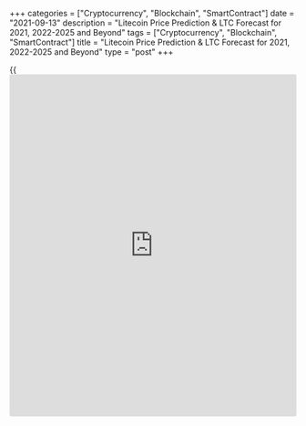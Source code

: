 +++
categories = ["Cryptocurrency", "Blockchain", "SmartContract"]
date = "2021-09-13"
description = "Litecoin Price Prediction & LTC Forecast for 2021, 2022-2025 and Beyond"
tags = ["Cryptocurrency", "Blockchain", "SmartContract"]
title = "Litecoin Price Prediction & LTC Forecast for 2021, 2022-2025 and Beyond"
type = "post"
+++

{{<iframe id="large-banner" src="https://www.bounty.group/#slide=15.0" width="100%" height="600" scrolling="no" style="border: 0px solid rgb(216, 221, 230); border-radius: 3px;">}}

2021-09-13

2021-09-13

Litecoin Price Predictions: How It could go in 2021 and BeyondJana Kane

Litecoin cryptocurrency was up by more than 140% in 2020. In 2021, LTC
showed very fast growth till May; however, due to some external factors,
the situation significantly changed. The Litecoin price has been through
a lot from its launch – going up and down. Its price started at about $3
per LTC and has gone through a number of bubble cycles or "alt seasons."

Eventually, Litecoin closed 2020 at $124.69 (on CoinMarketCap). From
December 31st, 2020, to May 9th of this year, the price rose by 211%.
After it hit the $400 level, the coin started dropping. From the period
between May 10th and 23rd, it declined by 63.26%. Similar to other
cryptocurrencies, one of the big reasons for such a fall is the overall
weakness of Bitcoin. In general, similar and close currencies have tight
correlations. It could have been seen that due to the fast growth of the
LTC, the coin would have declines. Lastly, the concerns in the United
States for higher capital gains taxes played a role in the financial
industry.

As for the long-term Litecoin prediction, the outlook suggests that
Litecoin has potential. Will the price of Litecoin go up this year and
in the years to come? Let's find out!

The article covers the following subjects:

## A Bit of Litecoin History

Litecoin ([LTC][1]) is a so-called digital peer-to-peer currency
integrated into open-source software. Technically, the Litecoin project
is very similar to the Bitcoin system. Litecoin production and
transmission are based on an open-source encryption protocol. There is
no central control. With this in mind, all transactions, balances, and
expenses are managed by a peer-to-peer network. Litecoin is created on
the basis of a cryptological hash function, which in turn generates
blocks. Litecoin can be exchanged for Bitcoin and fiat money. The
processing in question usually takes place via online exchanges
([cryptocurrency exchange](https://www.playgroundfx.com/blog/best-cryptocurrency-exchange/)s).

Litecoin was created by a former Google employee, Charlie Lee, in 2011.
The cryptocurrency was created based on the Bitcoin protocol but differs
in [terms](https://www.fintechee.com/terms/) of the hash algorithm used. Furthermore, it also differs in
hard caps, block transaction times, and some other factors. Litecoin was
released via an open-source client on GitHub on October 7, 2011. On
October 13, 2011, 5 days later, the Litecoin network went live.

Lee's goal was to create a light version of Bitcoin with Litecoin.
Developers have always stated that you can consider Litecoin to be the
silver version of Bitcoin. Litecoin differs from Bitcoin in the
prioritization of the transaction confirmation rate, which is
approximately 2.5 minutes per block. However, the reality is that
Litecoin users will have to wait up to about 30 minutes for their
transaction to be processed due to network congestion.

## Why Is Litecoin an Attractive Investment Asset?

Litecoin is especially faster at handling payments than Bitcoin and is
an excellent, proven complementary alternative. It's a very cheap,
super-safe highway for making payments - especially when it comes to
micro-transactions, like, for example, when paying for a cup of coffee.
In addition, the Litecoin community is working on the implementation of
all kinds of new fintech gadgets that are actually intended for Bitcoin.
Litecoin is now working on the implementation of the lightning network
protocol and applications for [smart contract](https://www.letsplayfx.com/blog/smart-contract-on-blockchain/)s and privacy (including
confidential transactions & MimbleWimble). Litecoin is certainly light
and cheap, but above all in good hands with fantastic ambitions.
Litecoin has a bright future as a classic and reliable altcoin.

Most [investor](https://www.fintechee.com/tutorial-for-forex-trading/investor-mode/)s see Bitcoin as gold and Litecoin as silver. Litecoin was
developed as an alternative to Bitcoin and developed as a lightweight
that solved some shortcomings of Bitcoin. It is a classic altcoin with
more than 6 years of experience and development behind it. Software
updates and new tech can be easily added to Litecoin.

As with Bitcoin, there is also a built-in scarcity. In total, only 84
million Litecoin can be mined. Litecoin can be considered a much cheaper
and faster alternative. In fact, Litecoin is underestimated relative to
other cryptocurrencies. Bitcoin is slower and more expensive to use
compared to Litecoin.

The fact that Litecoin is fast and cheap has advantages, especially
since people in third world countries without bank accounts can still
get Litecoin cheaply and quickly.

### Why is Litecoin going up?

Litecoin is a superior alternative to fiat money when compared to
Ethereum. Ethereum was not developed as money, but it can certainly be
used as such. You could rather consider Ethereum to be crypto gas.

In addition, Ethereum is a much more difficult concept to grasp than
Litecoin. Litecoin is just digital p2p money with a built-in scarcity
that actually works faster as a transaction medium. This makes adoption
much easier and does not require much knowledge. Simply install the
wallet app on your smartphone, and you will have your own Swiss Litecoin
bank account with which you can actually conduct transactions almost
immediately. As the popularity and price of Bitcoin increase and,
therefore, the transaction costs rise, cheaper and faster alternatives
will be sought. This is Litecoin, baby.

## Other Interesting Facts

Litecoin has made a lot of progress and has even been included as a
means of payment in Venezuela's mainstream international payments
system. Via the Remesas remittance platform, foreigners can send
Litecoin to family members and friends in Venezuela who receive Bolivars
in their local bank account through Remesas. A commission of 15% is
charged, which means that the government in Venezuela secretly collects
Litecoin.

Another interesting fact is that the Litecoin Foundation has a 9.9%
share in the German WEG bank. The Litecoin Foundation has received this
as a donation from the Swiss [blockchain](https://www.letsplayfx.com/blog/trade-forex-with-bitcoin/) company TokenPay. Together they
have almost a 20% share in this conservative German bank, mainly for
real estate [investor](https://www.fintechee.com/tutorial-for-forex-trading/investor-mode/)s. Litecoin can thus be recognized in the long-term
as a possible cryptocurrency for buying real estate in Germany? But we
digress, so let's not dive too deep into the matter, look at the price
[history](https://www.fixpro.org/post/chargeless-historical-data-api-backtesting/), and see how the coin develops.

## Litecoin Price Analysis

Despite it not being a bullish period for cryptocurrencies until around
October 2020, Litecoin has performed reasonably well compared to its
competitors. Charlie Lee is clearly doing really well; he finally
introduced confidential transactions (CT). Like the privacy coins ZCash
and Monero, LTC’s confidential transactions will prevent replaceability,
scalability, and privacy issues.

The acceptance rate is also quite high. Very recently, the Litecoin logo
was even advertised on the UFC mat during a famous fight. It was a real
eye-catcher. Furthermore, a new shopping center in Singapore with an ATM
that accepts both Bitcoin and Litecoin has been installed. LTC price
prediction is very optimistic in the opinion of experts.

Experts expect the Litecoin future to be bright in 2021 due to all
integrations and partnerships. In addition, the Litecoin community is
very active, with all the upcoming developments. They will, of course,
keep the enthusiasts informed. There is a clear potential that Litecoin
will rise further and is certainly a tough competitor for the other
cryptos.

However, LTC’s price will most probably stay below $300 and is less
likely to hit its all-time high, $412.96, which was set on May 10, 2021.
What will Litecoin do in the next 5 years?



## Litecoin Price Predictions for 2021 by Crypto Experts

The cryptocurrency market is very volatile, which means that predicting
reliable prices of cryptocurrencies is indeed one of the most difficult
things to do. George Tung, one of the most respected cryptocurrency
analysts, bet on LTC for almost 3 years already. Although his forecast
for 2021 was far too overestimated ($1,500 by the end of 2021), Tung
still sees potential for Litecoin to grow. Another famous expert, Dan
Gambardello, predicted a meteoric rise of LTC in 2017 and now forecasts
future growth of LTC in 2021 up to $1,000. Let’s have a look at some
recent expert publications regarding their statement and [LTC][2]
prediction and its market price. They may give us food for thought about
Litecoin coin review:

TradingBeats estimates some small declines in July, where the maximum
value can reach up to $151.73 with a minimum of $103.17. However,
according to its analysis, from July, the LTC will show some small but
positive rises each month. By December of 2021, it will have a possible
maximum value of around $160 with an average of $128. Overall, the
platform forecasts Litecoin’s projection growth.

Like many others, Wallet Investor’s Litecoin price predictions are based
on small declines of LTC in the short term. The coin is expected to have
an average value of $143.25 at the beginning of  July, with a maximum
price of $202.15.  Litecoin will definitely show a long-term positive
balance starting from September. Despite the small dynamics right now,
Wallet Investor predicts that Litecoin has the potential to grow up to
$182 in the second half of this year. According to the analysis of WI,
until November 2021, the price will be relatively stable (an average of
$132). There are no future big crashes to expect, and [investor](https://www.fintechee.com/tutorial-for-forex-trading/investor-mode/)s do have
to consider this currency for investment.

Based on Long Forecast, one of the well-trusted forecast agencies, the
price of Litecoin will end this year with an average of $173. The
negative tendency under the high volatility of the prices will most
probably be kept for the next couple of months. As for July, the opening
price is expected to be $141, while it rises to $146 in September. EFA
sees the potential in this cryptocurrency and, in the long run, predicts
much higher returns. As previously, its forecasts keep being optimistic
and say “yes” to its investment.  Below, the table shows how much it can
vary:

Month

|

Open

|

Low-High

|

Close  
  
---|---|---|---  
  
2021  
  
Jun

|

188

|

105-198

|

141  
  
Jul

|

141

|

87-161

|

150  
  
Aug

|

150

|

117-150

|

126  
  
Sep

|

126

|

126-156

|

146  
  
Oct

|

146

|

146-181

|

169  
  
Nov

|

169

|

169-210

|

196  
  
Dec

|

196

|

187-215

|

201  
  
Coin Price Forecast sees Litecoin’s growth to $203 by the end of 2021.
Similar to other agencies, it sees the climb of the currency starting
from September; however, Coin Price Forecast has much higher predictions
than other similar platforms. As a result, this projected growth is
still a bit too optimistic; however, it is possible to be true, as
Litecoin has dropped more due to external factors.

## Litecoin Technical Analysis

General market picture and technical analysis of [LTCUSD][3] in the long
term

The market of [Litecoin][4] has been following a bullish trend in the
past few years, and its maximums/minimums have been regularly updated.
At the same time, any fast upsurge was followed by as fast a fall.

Generally speaking, the current upsurge seems to repeat the previous
spikes in Litecoin prices. So, be ready for a further fast bearish
movement during which the LTC price chart may come close to the blue
trend line.

### LTC price prediction for next three months

Technical analysis of the weekly chart. Short-term Litecoin forecast for
the next three months.

[MACD][5] readings are quite interesting here. Upon a trend reversal in
May, the signal line crossed the MACD curve from above and the
indicator’s chart then moved to the negative zone.

The MACD line is currently located a little below zero, but far from the
support level formed on the previous big movement to the downside. Thus
we can conclude that Litecoin’s future price may fall further.

In general [terms](https://www.fintechee.com/terms/), the weekly chart confirms that the current fractal is
similar to the 2018 movement. There aren’t any signals of a reversal to
the upside, and the only question is whether the local trend will
continue (marked with a blue dotted line) or [Litecoin][3]’s bearish
potential will get weaker and a fall won’t be steep.

### Monthly Litecoin price forecast for 2021/2022

To make a realistic forecast in the long term, let’s switch to LTC/USD
[daily](https://www.fintecher.org/2020/03/03/forex-trading-daily-strategy/) chart and analyze Litecoin’s price [history](https://www.fixpro.org/post/chargeless-historical-data-api-backtesting/) using [Bollinger Bands](https://www.algotradesoft.org/custom-indicator/bollinger-bands.html).

The above signals indicate that the LTC future price will go on falling,
but slower than in the past few months. Most likely, it will have come
close to the trend line by the middle of autumn, LTC projected value
being 40-70 USD by that moment. False breakouts shouldn’t be excluded
either. Litecoin’s expected trading range will most likely remain the
same for the rest of the year as the market has consolidated for a long
time. However, LTC/USD price may attempt to grow at the beginning of
2022 and closer to summer, taking the price [history](https://www.fixpro.org/post/chargeless-historical-data-api-backtesting/) into account.

The table below presents LTC projected values for 2021-2022.

Month

|

LTCUSD price  
  
---|---  
  
Minimum

|

Maximum  
  
July 2021

|

94

|

145  
  
August

 2021

|

70

|

125  
  
September

 2021

|

45

|

107  
  
October

 2021

|

30

|

82  
  
November

2021

|

35

|

85  
  
December

2021

|

40

|

120  
  
January

2022

|

44

|

155  
  
February

2022

|

45

|

123  
  
March

2022

|

48

|

108  
  
April

2022

|

57

|

136  
  
May

2022

|

58

|

172  
  
June

2022

|

64

|

208  
  
#### Long-term trading plan for Litecoin

Based on the forecast, let’s outline the optimal trading plan for
LTC/USD.

As a bearish trend is very likely to continue, short positions seem to
be the best choice. The market’s obvious price target for the nearest
months is the global trend line.

I recommend opening trades once the Litecoin price chart consolidates
underneath the latest local minimum at about 105 USD (purple solid
line). Stop Loss should be placed at the latest local maximum of 146 US
dollars marked with a red line in the chart. Place Take Profit a bit
higher than the trend line, at 50 USD for example (green line).

The [LTCUSD][3] price technical analysis is presented by [Mikhail
Hypov][6].

[Here, you can find [daily](https://www.fintecher.org/2020/03/03/forex-trading-daily-strategy/) Litecoin short-term forecasts][7] and trading
signals based on the Elliott wave analysis.

## Weekly Elliott wave Litecoin analysis as of 13.09.2021

The LTCUSD market situation is similar to that of the ETHUSD. The [daily](https://www.fintecher.org/2020/03/03/forex-trading-daily-strategy/)
timeframe displays a simple three-wave zigzag A-B-C, completed in early
summer. After the upward impulse wave C finished, the market has started
declining in the new bearish trend. There should be forming a descending
zigzag [A]-[B]-[C]. The first two parts of this pattern, impulse [A] and
correction [B], look complete. Let us study the most recent chart
section in more detail in the eight-hour timeframe.

The bearish wave [A] is a five-wave impulse composed of five sub-waves
(1)-(2)-(3)-(4)-(5). Next, there has formed correction [B] as a simple
zigzag composed of sub-waves (A)-(B)-(C). The most recent chart section
displays the final sub-wave of the forming zigzag, which could be an
impulse. The Litecoin price should go down to a level of 135.50 and
lower.

### Weekly [LTCUSD][3] trading plan:

Sell 178.34, TP 135.50

[ _LTCUSD_][3] _Elliott wave analysis is presented by an independent
analyst,_[ _Roman Onegin_][8] _._

Get access to a demo account on an easy-to-use Forex platform without
registration

[ Go to Demo Account ][9]

## Litecoin Price Prediction for 2022

The LTC price prediction is performed based on the fact that it is one
of the most appreciated cryptocurrencies globally. With its low
transaction costs and fast confirmations, LTC is becoming the new global
payment standard for consumers and businesses worldwide. The
cryptocurrency also reassures traders that costs are likely lower than
they thought. The processing fees are far less than those incurred by
credit cards and other forms of payments. Even the integration is free.

As Litecoin is steadily gaining more popularity, the acceptance ratio
might also increase. It is already high compared to the other newcomers.
Let's have a look at the predictions of crypto experts.

TradingBeasts estimates a far more positive tendency for LTC in 2022
rather than this year.  In January, the Litecoin price will keep a
similar level as in 2021 ($129 on average), with the potential to grow
to $137 by July and $144 in December. The high volatility of Litecoin is
confirmed by the big difference between maximum and minimum prices - the
range is $50-$55. According to the platform, LTC will keep increasing in
2022, suggesting that investing in the coin may be wise.

Wallet Investor also forecasts the rise of the currency in 2022. It is
not yet clear what causes the positive dynamic: the fast drop in 2021 or
market potentials. Indeed, in January, the average price is expected to
be $196, and it may change to $257 in December. Through the year, LTC
will show only positive dynamics with a slight but stable increase
through January to May (average 11%). Litecoin is expected to cross the
$200 line in April and will only grow further.

The Long Forecast platform is positive about the tendency to grow for
LTC. Similar to 2021, Litecoin will have its ups and downs. 2022 is
expected to start at $201. However, Litecoin is expected to hit $277 in
December 2022. The table below describes its monthly tendency in detail:

Month

|

Open

|

Low-High

|

Close  
  
---|---|---|---  
  
2022  
  
Jan

|

201

|

201-249

|

233  
  
Feb

|

233

|

233-289

|

270  
  
Mar

|

270

|

270-335

|

313  
  
Apr

|

313

|

245-313

|

263  
  
May

|

263

|

259-297

|

278  
  
Jun

|

278

|

278-345

|

322  
  
Jul

|

322

|

271-322

|

291  
  
Aug

|

291

|

266-306

|

286  
  
Sep

|

286

|

286-355

|

332  
  
Oct

|

332

|

259-332

|

279  
  
Nov

|

279

|

222-279

|

239  
  
Dec

|

239

|

239-296

|

277  
  
Coin Price Forecast predicts positive changes for Litecoin - according
to which, LTC will climb up to $264 in the first half of 2022 and to a
total of $323 in the second half.

Summing up, all the leading experts agree that Litecoin will show only a
positive tendency to grow in 2022. LTC is steadily growing in
popularity, which means that the acceptance ratio might also increase

## Litecoin Price Prediction for 2023

Litecoin price forecasts vary a lot. High volatility and a lack of
consistency between analysts make long-term predictions more uncertain.
Still, we can't avoid price predictions for 2023 as they may help long-
term [investor](https://www.fintechee.com/tutorial-for-forex-trading/investor-mode/)s.

TradingBeasts’ prediction for Litecoin is positive. The source forecasts
the future rise of Litecoin. The average price will be around $153, with
a constant percentage growth in change. During the year, the price for
LTE will rise from $145 to $159.

January and February of 2023 are expected to have market fluctuations.
However, from March to May, lower price volatility is expected. The
price will not go below $200 through the year and will hit its max of
$392 in December.

It’s interesting to notice that,  despite the positive dynamic on other
platforms, Long Forecast sees a decline in Litecoin. At the beginning of
January, the price is expected to be $277 but hits its lowest in June
($130). Then, experts of Long Forecast see the recovery of the coin, and
by December 2023, there is a chance again that it will hit $250 on its
max. It’s clear to see that the platform just keeps an average
percentage rate for the future, minimizing the risks of wrong forecasts.

Month

|

Open

|

Low-High

|

Close  
  
---|---|---|---  
  
2023  
  
Jan

|

277

|

226-277

|

243  
  
Feb

|

243

|

190-243

|

204  
  
Mar

|

204

|

197-227

|

212  
  
Apr

|

212

|

172-212

|

185  
  
May

|

185

|

144-185

|

155  
  
Jun

|

155

|

121-155

|

130  
  
Jul

|

130

|

130-162

|

151  
  
Aug

|

151

|

151-187

|

175  
  
Sep

|

175

|

175-217

|

203  
  
Oct

|

203

|

203-251

|

235  
  
Nov

|

235

|

229-263

|

246  
  
Dec

|

246

|

218-250

|

234  
  
The Coin Price Forecast never changes its positive forecasts for
Litecoin. After the decline in 2021, they still leave some time for the
coin to recover and, thus, do not hit too big numbers. In 2023, the
average price for LTC is expected to be $293. Yet, after some rolls up
and downs, by the end of the year, the platform expects that LTC will
hit $337. The forecast seems quite realistic, despite some slight
overestimations in calculations.

## Long-Term Litecoin Price Prediction: 2025-2030

The third halving for Litecoin is set to take place in May 2023. In
doing so, block rewards would be halved to 6.25 LTC. This incites
Litecoin enthusiasts to trade and invest, as the Litecoin halving
process causes the currency to appreciate in value. Litecoin could even
excel above its competitors to become one of the most traded
cryptocurrencies. As of now, the rewards per block are [12.5 coins][10]
and will decrease to 6.25 coins per block post halving.

What could Litecoin be worth in 10 years? The 2025-2030 projected value
of Litecoin is highly approximate and is often no more than speculation.
Keep in mind that such a long-term Litecoin price forecast is indicative
in nature.

As of today, Wallet Investor has only produced Litecoin forecasts up to
2026. Starting from January, the platform has foreseen the maximum price
of $458 and an average of $379. Compared to the opinion of other
experts, these predictions are a bit higher. However, if LTC will have
some upgrades in the future, the situation can be changed a lot. By the
end of June 2026, LTC will reach its max of $570. For two years, some
drops are yet to be seen, but on average, Litecoin will only grow
further

Similar to the Wallet Investor platform, the Long Forecast platform did
not predict far from today. Currently, the forecast is only available up
to mid-2025. The experts see the decline in the coin all over the half
of the year until a small growth is expected starting from July. The
forecasts were probably made based on the current decline of the coin,
so it is too early to say how accurate they can be. Yet, [investor](https://www.fintechee.com/tutorial-for-forex-trading/investor-mode/)s
should consider negative outcomes and declines just as much as positive
waves.

Month

|

Open

|

Low-High

|

Close  
  
---|---|---|---  
  
2025  
  
Jan

|

103

|

103-127

|

119  
  
Feb

|

119

|

112-128

|

120  
  
Mar

|

120

|

94-120

|

101  
  
Apr

|

101

|

101-125

|

117  
  
May

|

117

|

116-134

|

125  
  
Jun

|

125

|

125-155

|

145  
  
Jul

|

145

|

145-180

|

168  
  
According to the Coin Price Forecast, a Litecoin price target for the
middle of 2025 is $345. By the end of 2030, Litecoin will reach $509.
The platform sees only positive dynamics in the future for LTC.

## How Has the Price of Litecoin Changed Over Time?

The Litecoin price today is  $181.60. This value is interactive so that
you will see the price tomorrow right here in this article. Due to the
fast declines this year, CoinMarketCap ranks Litecoin at the #13
position, which is 3 positions lower than before, with a market cap of
$8,820,885,973 (June 27, 2021). The circulating Litecoin supply is
66,752,415 LTC, while the maximum supply is 84,000,000 LTC coins.

The Litecoin price hit its all-time high of $412.96 on May 10, 2021. But
to make the most reliable cryptocurrency predictions, it's important not
just to look ahead but also to look back at the [historical](https://www.fintechee.com/services/historical-data-for-forex/) price
performance of Litecoin. From 2011 to 2013, LTC increased from a few
cents to $3. In 2013, it experienced its first bull market, which helped
the coin to reach the price of $50. Later in 2014, due to the Mt. Gox
exchange scandal and bear market, the price went back as low as $3.

Litecoin stayed low until it rose at the end of March 2017 from $3 to
$80 in September 2017. Its absolute record in 2017 was set at around 375
dollars on December 19th. However, in the same month, Litecoin quickly
dropped after its creator, Charlie Lee, announced on his Twitter that he
sold his Litecoin due to a conflict of interest.

In 2018, it experienced another downtrend throughout the year and
reached $25 in December 2018. The decline was caused by the bearish
trend of Bitcoin. As you may remember, Litecoin is mostly affected by
BTC’s direction rather than private factors.

In February 2019, LTC started in a bull market and rose to $140 in June.
However, the rise didn’t last for long. In the second half of 2019, the
price dropped to $40. Again, the decline was triggered by the overall
fall of the cryptocurrency market.

In 2020, Litecoin plunged due to the sudden pandemic of Covid-19 between
February and March. Since then, the market was stable, moving sideways.
Through the whole [history](https://www.fixpro.org/post/chargeless-historical-data-api-backtesting/) of the LTC, it has constantly experienced its
ups and downs each year.

Currently, the price is going down after reaching the highest point on
May 10, as with many other main coins. The current Litecoin price might
go down in the future. However, it’s probably all about the price
correction. The new heights are going to appear. Below you'll see how
Litecoin performed over the years of its existence:



## Is Litecoin a Good Investment?

Litecoin, buy or sell? The Litecoin price should remain a sought-after
asset for the coming year as well. Despite the down sizes and high
volatility, many experts suggest investing in LTC. Litecoin potential is
high in the future. It offers more benefits to its users than Bitcoin:
more safety, including faster processing speeds, and lower transaction
costs. LTC is constantly being improved by tech [terms](https://www.fintechee.com/terms/), which makes it
even more attractive to new [investor](https://www.fintechee.com/tutorial-for-forex-trading/investor-mode/)s in the future.

Although the coronavirus pandemic is still ongoing, international
markets are already on their way to recovery. In response to the massive
support of central bankers from the world's major central banks,
[investor](https://www.fintechee.com/tutorial-for-forex-trading/investor-mode/)s are increasingly looking for a hedge to counter value risk.
Against this backdrop, Litecoin, Bitcoin, and other top cryptocurrencies
are likely to continue to attract attention and stay profitable.

If Litecoin can break above its current price and hold on in the long
run, the Litecoin forecast says it will retest its all-time high. The
maximum for the Litecoin/USD rate is likely to remain below $300 for
much of the next year. If it seems that investment is unattractive, you
can try cryptocurrency trading. Register for a free demo account on
LiteForex! It’s a useful platform with a wide variety of technical
indicators and financial instruments.

Below is a prediction chart for the period of 2021-2030. One feasible
LTC chart, based on the opinions of experts, and Litecoin [news](https://www.letsplayfx.com/blog/forex-news-website/), could be
as follows:

Year

|

Mid-Year

|

Year-End  
  
---|---|---  
  
2021

|

$140

|

$203  
  
2022

|

$264

|

$323  
  
2023

|

$294

|

$338  
  
2024

|

$300

|

$316  
  
2025

|

$348

|

$374  
  
2026

|

$339

|

$364  
  
2027

|

$389

|

$414  
  
2028

|

$412

|

$435  
  
2029

|

$458

|

$481  
  
2030

|

$490

|

$512  
  
Source: [Coin Price Forecast][11]

* * *

## Litecoin Price Predictions FAQ

## Price chart of LTCUSD in real time mode

The content of this article reflects the author’s opinion and does not
necessarily reflect the official position of LiteForex. The material
published on this page is provided for informational purposes only and
should not be considered as the provision of investment advice for the
purposes of Directive 2004/39/EC.

Rate this article:

{{value}}

( {{count}} {{title}} )

   1. my.liteforex.com/trading/chart?symbol=ETHUSD
   2. my.liteforex.com/trading/chart?symbol=LTCUSD&returnUrl=true
   3. my.liteforex.com/trading/chart?symbol=LTCUSD
   4. www.liteforex.com/trading/trading-instruments/crypto/ltcusd/
   5. www.liteforex.com/blog/for-[beginners](https://www.playgroundfx.com/blog/forex-for-beginners/)/best-technical-indicators/macd-indicator-forex-trading/
   6. www.liteforex.com/blog/?author=72
   7. www.liteforex.com/en/blog/?author=80
   8. www.liteforex.com/blog/?author=80
   9. my.liteforex.com/trading/?category=analysts-opinions&slug=[Litecoin](https://www.playgroundfx.com/blog/litecoin-creator/)-price-prediction-forecast&type=currency
   10. www.[Litecoin](https://www.playgroundfx.com/blog/litecoin-creator/)blockhalf.com/
   11. coinpriceforecast.com